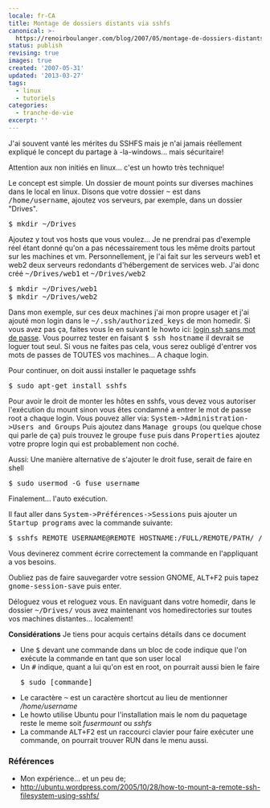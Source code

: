 ```yaml
---
locale: fr-CA
title: Montage de dossiers distants via sshfs
canonical: >-
  https://renoirboulanger.com/blog/2007/05/montage-de-dossiers-distants-via-sshfs/
status: publish
revising: true
images: true
created: '2007-05-31'
updated: '2013-03-27'
tags:
  - linux
  - tutoriels
categories:
  - tranche-de-vie
excerpt: ''
---
```


J'ai souvent vanté les mérites du SSHFS mais je n'ai jamais réellement expliqué le concept du partage à -la-windows... mais sécuritaire!

Attention aux non initiés en linux... c'est un howto très technique!

<!--more-->
Le concept est simple. Un dossier de mount points sur diverses machines dans le local en linux. Disons que votre dossier <tt>~</tt> est dans <tt>/home/username</tt>, ajoutez vos serveurs, par exemple, dans un dossier "Drives".

<pre lang="bash">$ mkdir ~/Drives</pre>

Ajoutez y tout vos hosts que vous voulez... Je ne prendrai pas d'exemple réel étant donné qu'on a pas nécessairement tous les même droits partout sur les machines et vm. Personnellement, je l'ai fait sur les serveurs web1 et web2 deux serveurs redondants d'hébergement de services web. J'ai donc créé <tt>~/Drives/web1</tt> et <tt>~/Drives/web2</tt>
<pre lang="bash">
$ mkdir ~/Drives/web1
$ mkdir ~/Drives/web2</pre>
Dans mon exemple, sur ces deux machines j'ai mon propre usager et j'ai ajouté mon login dans le <tt>~/.ssh/authorized_keys</tt> de mon homedir. Si vous avez pas ça, faites vous le en suivant le howto ici: <a href="/blog/2007/04/login-ssh-sans-mot-de-passe" title="SSH sans mot de passe">login ssh sans mot de passe</a>. Vous pourrez tester en faisant <tt>$ ssh hostname</tt> il devrait se loguer tout seul. Si vous ne faites pas cela, vous serez oubligé d'entrer vos mots de passes de TOUTES vos machines... A chaque login.

Pour continuer, on doit aussi installer le paquetage sshfs
<pre lang="bash">$ sudo apt-get install sshfs</pre>
Pour avoir le droit de monter les hôtes en sshfs, vous devez vous autoriser l'exécution du mount sinon vous êtes condamné a entrer le mot de passe root a chaque login. Vous pouvez aller via: <tt>System-&gt;Administration-&gt;Users and Groups</tt> Puis ajoutez dans <tt>Manage groups</tt> (ou quelque chose qui parle de ça) puis trouvez le groupe <tt>fuse</tt> puis dans <tt>Properties</tt> ajoutez votre propre login qui est probablement non coché.

Aussi:
Une manière alternative de s'ajouter le droit fuse, serait de faire en shell
<pre lang="bash">$ sudo usermod -G fuse username</pre>

Finalement... l'auto exécution.

Il faut aller dans <tt>System-&gt;Préférences-&gt;Sessions</tt> puis ajouter un <tt>Startup programs</tt> avec la commande suivante:

<pre lang="bash">
$ sshfs REMOTE_USERNAME@REMOTE_HOSTNAME:/FULL/REMOTE/PATH/ /FULL/LOCAL/MOUNTED/PATH/Drives/web1/ -o reconnect
</pre>
Vous devinerez comment écrire correctement la commande en l'appliquant a vos besoins.

Oubliez pas de faire sauvegarder votre session GNOME, <tt>ALT+F2</tt> puis tapez <tt>gnome-session-save</tt> puis enter.

Déloguez vous et reloguez vous. En naviguant dans votre homedir, dans le dossier <tt>~/Drives/</tt> vous avez maintenant vos homedirectories sur toutes vos machines distantes... localement!

<strong class="strong">Considérations</strong>
Je tiens pour acquis certains détails dans ce document
<ul>
	<li>Une <tt>$</tt> devant une commande dans un bloc de code indique que l'on exécute la commande en tant que son user local</li>
	<li>Un <tt>#</tt> indique, quant a lui qu'on est en root, on pourrait aussi bien le faire <pre lang="bash">$ sudo [commande]</pre></li>
	<li>Le caractère <tt>~</tt> est un caractère shortcut au lieu de mentionner <em>/home/username</em></li>
	<li>Le howto utilise Ubuntu pour l'installation mais le nom du paquetage reste le meme soit <em>fusermount</em> ou <em>sshfs</em></li>
	<li>La commande <tt>ALT+F2</tt> est un raccourci clavier pour faire exécuter une commande, on pourrait trouver RUN dans le menu aussi.</li>
</ul>
<h3>Références</h3>
<ul>
	<li>Mon expérience... et un peu de;</li>
	<li><span class="nobr"><a href="http://ubuntu.wordpress.com/2005/10/28/how-to-mount-a-remote-ssh-filesystem-using-sshfs/" rel="nofollow">http://ubuntu.wordpress.com/2005/10/28/how-to-mount-a-remote-ssh-filesystem-using-sshfs/<sup><img src="/images/icons/linkext7.gif" class="rendericon" align="absmiddle" border="0" height="7" width="7" /></sup></a></span></li>
</ul>
